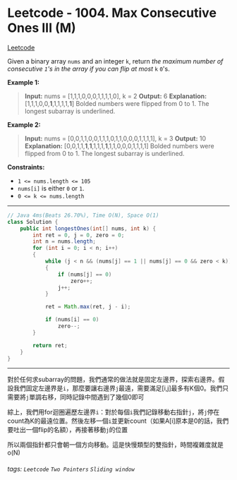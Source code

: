 # Leetcode - 1004. Max Consecutive Ones III (M)

[Leetcode](https://leetcode.com/problems/max-consecutive-ones-iii/)

Given a binary array `nums` and an integer `k`, return _the maximum number of consecutive _`1`_'s in the array if you can flip at most_ `k` `0`'s.

**Example 1:**

> **Input:** nums = [1,1,1,0,0,0,1,1,1,1,0], k = 2
> **Output:** 6
> **Explanation:** [1,1,1,0,0,**1**,1,1,1,1,**1**]
> Bolded numbers were flipped from 0 to 1. The longest subarray is underlined.

**Example 2:**

> **Input:** nums = [0,0,1,1,0,0,1,1,1,0,1,1,0,0,0,1,1,1,1], k = 3
> **Output:** 10
> **Explanation:** [0,0,1,1,**1**,**1**,1,1,1,**1**,1,1,0,0,0,1,1,1,1]
> Bolded numbers were flipped from 0 to 1. The longest subarray is underlined.

**Constraints:**

-   `1 <= nums.length <= 105`
-   `nums[i]` is either `0` or `1`.
-   `0 <= k <= nums.length`

---
```java
// Java 4ms(Beats 26.70%), Time O(N), Space O(1)
class Solution {
    public int longestOnes(int[] nums, int k) {
        int ret = 0, j = 0, zero = 0;
        int n = nums.length;
        for (int i = 0; i < n; i++)
        {
            while (j < n && (nums[j] == 1 || nums[j] == 0 && zero < k))
            {
                if (nums[j] == 0)
                    zero++;
                j++;
            }

            ret = Math.max(ret, j - i);

            if (nums[i] == 0)
                zero--;
        }

        return ret;
    }
}
```
---

對於任何求subarray的問題，我們通常的做法就是固定左邊界，探索右邊界。假設我們固定左邊界是`i`，那麼要讓右邊界`j`最遠，需要滿足[i,j]最多有K個0。我們只需要將`j`單調右移，同時記錄中間遇到了幾個0即可

綜上，我們用for迴圈遍歷左邊界`i`：對於每個`i`我們記錄移動右指針`j`，將`j`停在count為K的最遠位置。然後左移一個`i`並更新count（如果A[i]原本是0的話，我們要吐出一個flip的名額），再接著移動`j`的位置

所以兩個指針都只會朝一個方向移動。這是快慢類型的雙指針，時間複雜度就是o(N)


###### tags: `Leetcode` `Two Pointers` `Sliding window`